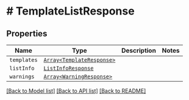# # TemplateListResponse



## Properties

Name | Type | Description | Notes
------------ | ------------- | ------------- | -------------
| `templates` | [```Array<TemplateResponse>```](TemplateResponse.md) |    |  |
| `listInfo` | [```ListInfoResponse```](ListInfoResponse.md) |    |  |
| `warnings` | [```Array<WarningResponse>```](WarningResponse.md) |    |  |

[[Back to Model list]](../../README.md#models) [[Back to API list]](../../README.md#endpoints) [[Back to README]](../../README.md)
